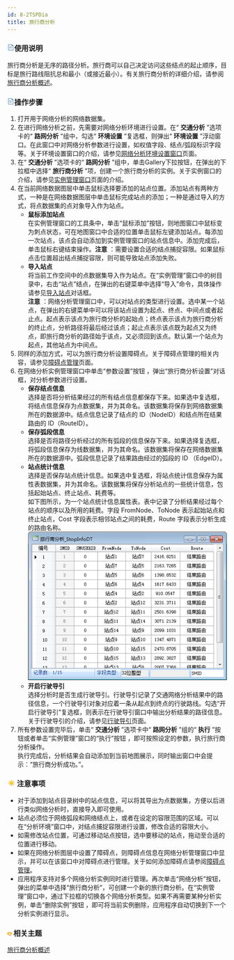 ```yaml
---
id: 8-2TSPDia
title: 旅行商分析
---
```

### ![](../img/read.gif)使用说明

旅行商分析是无序的路径分析。旅行商可以自己决定访问这些结点的起止顺序，目标是旅行路线阻抗总和最小（或接近最小）。有关旅行商分析的详细介绍，请参阅[旅行商分析概述](8-1TSP.html)。

### ![](../img/read.gif)操作步骤

1. 打开用于网络分析的网络数据集。
2. 在进行网络分析之前，先需要对网络分析环境进行设置。在“ **交通分析** ”选项卡的“ **路网分析** ”组中，勾选“ **环境设置** ”复选框，则弹出“ **环境设置** ”浮动窗口。在此窗口中对网络分析参数进行设置，如权值字段、结点/弧段标识字段等。关于环境设置窗口的介绍，请参见[网络分析环境设置窗口](NetAnalystEnvironmentWIN.html)页面。
3. 在“ **交通分析** ”选项卡的“ **路网分析** ”组中，单击Gallery下拉按钮，在弹出的下拉框中选择“ **旅行商分析** ”项，创建一个旅行商分析的实例。关于实例窗口的介绍，请参见[实例管理窗口](InstanceWIN.html)页面的介绍。
4. 在当前网络数据图层中单击鼠标选择要添加的站点位置。添加站点有两种方式，一种是在网络数据图层中单击鼠标完成站点的添加；一种是通过导入的方式，将点数据集的点对象导入作为站点。
   * **鼠标添加站点**  
在实例管理窗口的工具条中，单击“鼠标添加”按钮，则地图窗口中鼠标变为刺点状态，可在地图窗口中合适的位置单击鼠标左键添加站点。每添加一次站点，该点会自动添加到实例管理窗口的站点信息中。添加完成后，单击鼠标右键结束操作。**注意** ：需要设置合适的结点捕捉容限。如果鼠标点击位置超出结点捕捉容限，则可能导致站点添加失败。  
   * **导入站点**  
将当前工作空间中的点数据集导入作为站点。在“实例管理”窗口中的树目录中，右击“站点”结点，在弹出的右键菜单中选择“导入”命令，具体操作请参见[导入站点](ImportLocations.html)对话框。  
**注意**
：网络分析管理窗口中，可以对站点的类型进行设置。选中某一个站点，在弹出的右键菜单中可以将该站点设置为起点、终点、中间点或者起止点。起点表示该点为旅行商分析的起始点；终点表示该点为旅行商分析的终止点，分析路径将最后经过该点；起止点表示该点既为起点又为终点，即旅行商分析的路径始于该点，又必须回到该点。默认第一个站点为起点，其他站点为中间点。
5. 同样的添加方式，可以为旅行商分析设置障碍点。关于障碍点管理的相关内容，请参见[障碍点管理](BarrierManagement.html)页面。
6. 在网络分析实例管理窗口中单击“参数设置”按钮                 ，弹出“旅行商分析设置”对话框，对分析参数进行设置。   
    * **保存结点信息**  
选择是否将分析结果经过的所有结点信息都保存下来。如果选中复选框，将结点信息保存为点数据集，并为其命名。该数据集将保存到网络数据集所在的数据源中。结点信息记录了结点的 ID（NodeID）和结点所在结果路由的 ID（RouteID）。
    * **保存弧段信息**  
选择是否将路径分析经过的所有弧段的信息保存下来。如果选择复选框，将弧段信息保存为线数据集，并为其命名。该数据集将保存在网络数据集所在的数据源中。弧段信息记录了结果路由经过的弧段的 ID （EdgeID）。
    * **站点统计信息**  
选择是否保存站点统计信息。如果选中复选框，将站点统计信息保存为属性表数据集，并为其命名。该数据集将保存分析站点的一些统计信息，包括起始站点、终止站点、耗费等。  
如下图所示，为一个站点统计信息属性表。表中记录了分析结果经过每个站点的顺序以及所用的耗费。字段 FromNode、ToNode 表示起始站点和终止站点，Cost 字段表示相邻站点之间的耗费，Route 字段表示分析生成的路由名称。  
![](img/TSPStatistic.png)    
    * **开启行驶导引**  
选择分析时是否生成行驶导引。行驶导引记录了交通网络分析结果中的路径信息，一个行驶导引对象对应着一条从起点到终点的行驶路线。勾选“开启行驶导引”复选框，则表示在行驶导引窗口中输出分析结果的路径信息。关于行驶导引的介绍，请参见[行驶导引](PathGuide.html)页面。
1. 所有参数设置完毕后，单击“ **交通分析** ”选项卡中“ **路网分析** ”组的“ **执行** ”按钮或者单击“实例管理”窗口的“执行”按钮 ，即可按照设定的参数，执行旅行商分析操作。  
执行完成后，分析结果会自动添加到当前地图展示，同时输出窗口中会提示：“旅行商分析成功。”。

### ![](../img/note.png)注意事项

  * 对于添加到站点目录树中的站点信息，可以将其导出为点数据集，方便以后进行类似网络分析时，直接导入即可使用。
  * 站点必须位于网络弧段和网络结点上，或者在设定的容限范围的区域。可以在“分析环境”窗口中，对结点捕捉容限进行设置，修改合适的容限大小。
  * 如需修改站点位置，可通过移动站点按钮，选中要移动的站点，拖动至合适的位置进行移动。
  * 如果在网络分析图层中设置了障碍点，则障碍点信息在网络分析管理窗口中显示，并可以在该窗口中对障碍点进行管理。关于如何添加障碍点请参阅[障碍点管理](BarrierManagement.html)。
  * 应用程序支持对多个网络分析实例同时进行管理。再次单击“网络分析”按钮，弹出的菜单中选择“旅行商分析”，可创建一个新的旅行商分析。在“实例管理”窗口中，通过下拉框的切换各个网络分析类型。如果不再需要某种分析实例，单击“删除实例”按钮  ，即可将当前实例删除，应用程序自动切换到下一个分析实例进行显示。

### ![](../img/seealso.png)相关主题

<!-- ![](../img/smalltitle.png) -->
[旅行商分析概述](8-1TSP.html)
